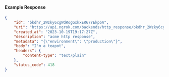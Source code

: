 <!-- Code generated for API Clients. DO NOT EDIT. -->

#### Example Response

```json
{
	"id": "bkdhr_2Wzky6cgWdRogGxkxER67YEkpoA",
	"uri": "https://api.ngrok.com/backends/http_response/bkdhr_2Wzky6cgWdRogGxkxER67YEkpoA",
	"created_at": "2023-10-19T19:17:27Z",
	"description": "acme http response",
	"metadata": "{\"environment\": \"production\"}",
	"body": "I'm a teapot",
	"headers": {
		"content-type": "text/plain"
	},
	"status_code": 418
}
```
